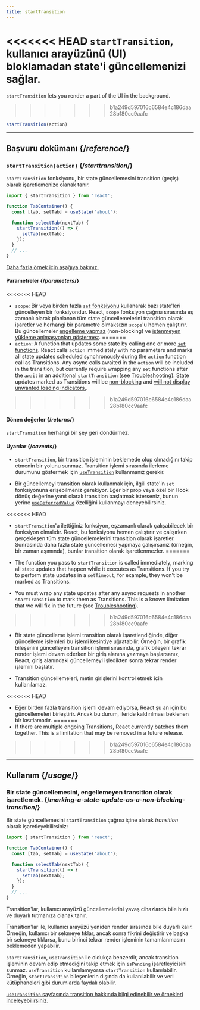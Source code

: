 ```yaml
---
title: startTransition
---
```


<Intro>

<<<<<<< HEAD
`startTransition`, kullanıcı arayüzünü (UI) bloklamadan state'i güncellemenizi sağlar.
=======
`startTransition` lets you render a part of the UI in the background.
>>>>>>> b1a249d597016c6584e4c186daa28b180cc9aafc

```js
startTransition(action)
```

</Intro>

<InlineToc />

---

## Başvuru dokümanı {/*reference*/}

### `startTransition(action)` {/*starttransition*/}

`startTransition` fonksiyonu, bir state güncellemesini transition (geçiş) olarak işaretlemenize olanak tanır.

```js {7,9}
import { startTransition } from 'react';

function TabContainer() {
  const [tab, setTab] = useState('about');

  function selectTab(nextTab) {
    startTransition(() => {
      setTab(nextTab);
    });
  }
  // ...
}
```

[Daha fazla örnek için aşağıya bakınız.](#usage)

#### Parametreler {/*parameters*/}

<<<<<<< HEAD
* `scope`: Bir veya birden fazla [`set` fonksiyonu](/reference/react/useState#setstate) kullanarak bazı state'leri güncelleyen bir fonksiyondur. React, `scope` fonksiyon çağrısı sırasında eş zamanlı olarak planlanan tüm state güncellemelerini transition olarak işaretler ve herhangi bir parametre olmaksızın `scope`'u hemen çalıştırır. Bu güncellemeler [engelleme yapmaz](/reference/react/useTransition#marking-a-state-update-as-a-non-blocking-transition) (non-blocking) ve [istenmeyen yükleme animasyonları göstermez](/reference/react/useTransition#preventing-unwanted-loading-indicators).
=======
* `action`: A function that updates some state by calling one or more [`set` functions](/reference/react/useState#setstate). React calls `action` immediately with no parameters and marks all state updates scheduled synchronously during the `action` function call as Transitions. Any async calls awaited in the `action` will be included in the transition, but currently require wrapping any `set` functions after the `await` in an additional `startTransition` (see [Troubleshooting](/reference/react/useTransition#react-doesnt-treat-my-state-update-after-await-as-a-transition)). State updates marked as Transitions will be [non-blocking](#marking-a-state-update-as-a-non-blocking-transition) and [will not display unwanted loading indicators.](/reference/react/useTransition#preventing-unwanted-loading-indicators).
>>>>>>> b1a249d597016c6584e4c186daa28b180cc9aafc

#### Dönen değerler {/*returns*/}

`startTransition` herhangi bir şey geri döndürmez.

#### Uyarılar {/*caveats*/}

* `startTransition`, bir transition işleminin beklemede olup olmadığını takip etmenin bir yolunu sunmaz. Transition işlemi sırasında ilerleme durumunu göstermek için [`useTransition`](/reference/react/useTransition) kullanmanız gerekir.

* Bir güncellemeyi transition olarak kullanmak için, ilgili state'in `set` fonksiyonuna erişebilmeniz gerekiyor. Eğer bir prop veya özel bir Hook dönüş değerine yanıt olarak transition başlatmak isterseniz, bunun yerine [`useDeferredValue`](/reference/react/useDeferredValue) özelliğini kullanmayı deneyebilirsiniz.

<<<<<<< HEAD
* `startTransition`'a ilettiğiniz fonksiyon, eşzamanlı olarak çalışabilecek bir fonksiyon olmalıdır. React, bu fonksiyonu hemen çalıştırır ve çalışırken gerçekleşen tüm state güncellemelerini transition olarak işaretler. Sonrasında daha fazla state güncellemesi yapmaya çalışırsanız (örneğin, bir zaman aşımında), bunlar transition olarak işaretlenmezler.
=======
* The function you pass to `startTransition` is called immediately, marking all state updates that happen while it executes as Transitions. If you try to perform state updates in a `setTimeout`, for example, they won't be marked as Transitions.

* You must wrap any state updates after any async requests in another `startTransition` to mark them as Transitions. This is a known limitation that we will fix in the future (see [Troubleshooting](/reference/react/useTransition#react-doesnt-treat-my-state-update-after-await-as-a-transition)).
>>>>>>> b1a249d597016c6584e4c186daa28b180cc9aafc

* Bir state güncelleme işlemi transition olarak işaretlendiğinde, diğer güncelleme işlemleri bu işlemi kesintiye uğratabilir. Örneğin, bir grafik bileşenini güncelleyen transition işlemi sırasında, grafik bileşeni tekrar render işlemi devam ederken bir giriş alanına yazmaya başlarsanız, React, giriş alanındaki güncellemeyi işledikten sonra tekrar render işlemini başlatır.

* Transition güncellemeleri, metin girişlerini kontrol etmek için kullanılamaz.

<<<<<<< HEAD
* Eğer birden fazla transition işlemi devam ediyorsa, React şu an için bu güncellemeleri birleştirir. Ancak bu durum, ileride kaldırılması beklenen bir kısıtlamadır.
=======
* If there are multiple ongoing Transitions, React currently batches them together. This is a limitation that may be removed in a future release.
>>>>>>> b1a249d597016c6584e4c186daa28b180cc9aafc

---

## Kullanım {/*usage*/}

### Bir state güncellemesini, engellemeyen transition olarak işaretlemek. {/*marking-a-state-update-as-a-non-blocking-transition*/}

Bir state güncellemesini `startTransition` çağrısı içine alarak *transition* olarak işaretleyebilirsiniz:


```js {7,9}
import { startTransition } from 'react';

function TabContainer() {
  const [tab, setTab] = useState('about');

  function selectTab(nextTab) {
    startTransition(() => {
      setTab(nextTab);
    });
  }
  // ...
}
```

Transition'lar, kullanıcı arayüzü güncellemelerini yavaş cihazlarda bile hızlı ve duyarlı tutmanıza olanak tanır.

Transition'lar ile, kullanıcı arayüzü yeniden render sırasında bile duyarlı kalır. Örneğin, kullanıcı bir sekmeye tıklar, ancak sonra fikrini değiştirir ve başka bir sekmeye tıklarsa, bunu birinci tekrar render işleminin tamamlanmasını beklemeden yapabilir.

<Note>

`startTransition`, `useTransition` ile oldukça benzerdir, ancak transition işleminin devam edip etmediğini takip etmek için `isPending` işaretleyicisini sunmaz. `useTransition` kullanılamıyorsa `startTransition` kullanılabilir. Örneğin, `startTransition` bileşenlerin dışında da kullanılabilir ve veri kütüphaneleri gibi durumlarda faydalı olabilir.

[`useTransition` sayfasında transition hakkında bilgi edinebilir ve örnekleri inceleyebilirsiniz.](/reference/react/useTransition)

</Note>
